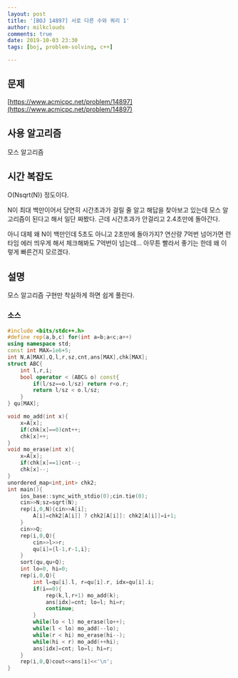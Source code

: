 ```yaml
---
layout: post
title: '[BOJ 14897] 서로 다른 수와 쿼리 1'
author: milkclouds
comments: true
date: 2019-10-03 23:30
tags: [boj, problem-solving, c++]

---
```

 

## 문제
[https://www.acmicpc.net/problem/14897](https://www.acmicpc.net/problem/14897)  


## 사용 알고리즘  
모스 알고리즘   


## 시간 복잡도  
O(Nsqrt(N)) 정도이다.  

N이 최대 백만이어서 당연히 시간초과가 걸릴 줄 알고 해답을 찾아보고 있는데 모스 알고리즘이 된다고 해서 일단 짜봤다. 근데 시간초과가 안걸리고 2.4초만에 돌아간다.  

아니 대체 왜 N이 백만인데 5초도 아니고 2초만에 돌아가지? 연산량 7억번 넘어가면 런타임 에러 띄우게 해서 체크해봐도 7억번이 넘는데... 아무튼 빨라서 좋기는 한데 왜 이렇게 빠른건지 모르겠다.


## 설명  
모스 알고리즘 구현만 착실하게 하면 쉽게 풀린다.  

### 소스  

```cpp
#include <bits/stdc++.h>
#define rep(a,b,c) for(int a=b;a<c;a++)
using namespace std;
const int MAX=1e6+5;
int N,A[MAX],Q,l,r,sz,cnt,ans[MAX],chk[MAX];
struct ABC{
	int l,r,i;
	bool operator < (ABC& o) const{
		if(l/sz==o.l/sz) return r<o.r;
		return l/sz < o.l/sz;
	}
} qu[MAX];

void mo_add(int x){
	x=A[x];
	if(chk[x]==0)cnt++;
	chk[x]++;
}
void mo_erase(int x){
	x=A[x];
	if(chk[x]==1)cnt--;
	chk[x]--;
}
unordered_map<int,int> chk2;
int main(){
	ios_base::sync_with_stdio(0);cin.tie(0);
	cin>>N;sz=sqrt(N);
	rep(i,0,N){cin>>A[i];
		A[i]=chk2[A[i]] ? chk2[A[i]]: chk2[A[i]]=i+1;
	}
	cin>>Q;
	rep(i,0,Q){
		cin>>l>>r;
		qu[i]={l-1,r-1,i};
	}
	sort(qu,qu+Q);
	int lo=0, hi=0;
	rep(i,0,Q){
		int l=qu[i].l, r=qu[i].r, idx=qu[i].i;
		if(i==0){
			rep(k,l,r+1) mo_add(k);
			ans[idx]=cnt; lo=l; hi=r;
			continue;
		}
		while(lo < l) mo_erase(lo++);
		while(l < lo) mo_add(--lo);
		while(r < hi) mo_erase(hi--);
		while(hi < r) mo_add(++hi);
		ans[idx]=cnt; lo=l; hi=r;
	}
	rep(i,0,Q)cout<<ans[i]<<'\n';
}
```